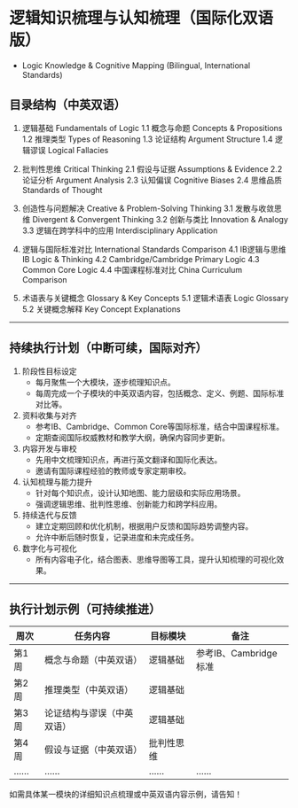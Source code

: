 # 逻辑知识梳理与认知梳理（国际化双语版）

- Logic Knowledge & Cognitive Mapping (Bilingual, International Standards)

## 目录结构（中英双语）

1. 逻辑基础 Fundamentals of Logic
   1.1 概念与命题 Concepts & Propositions
   1.2 推理类型 Types of Reasoning
   1.3 论证结构 Argument Structure
   1.4 逻辑谬误 Logical Fallacies

2. 批判性思维 Critical Thinking
   2.1 假设与证据 Assumptions & Evidence
   2.2 论证分析 Argument Analysis
   2.3 认知偏误 Cognitive Biases
   2.4 思维品质 Standards of Thought

3. 创造性与问题解决 Creative & Problem-Solving Thinking
   3.1 发散与收敛思维 Divergent & Convergent Thinking
   3.2 创新与类比 Innovation & Analogy
   3.3 逻辑在跨学科中的应用 Interdisciplinary Application

4. 逻辑与国际标准对比 International Standards Comparison
   4.1 IB逻辑与思维 IB Logic & Thinking
   4.2 Cambridge/Cambridge Primary Logic
   4.3 Common Core Logic
   4.4 中国课程标准对比 China Curriculum Comparison

5. 术语表与关键概念 Glossary & Key Concepts
   5.1 逻辑术语表 Logic Glossary
   5.2 关键概念解释 Key Concept Explanations

---

## 持续执行计划（中断可续，国际对齐）

1. 阶段性目标设定
   - 每月聚焦一个大模块，逐步梳理知识点。
   - 每周完成一个子模块的中英双语内容，包括概念、定义、例题、国际标准对比等。
2. 资料收集与对齐
   - 参考IB、Cambridge、Common Core等国际标准，结合中国课程标准。
   - 定期查阅国际权威教材和教学大纲，确保内容同步更新。
3. 内容开发与审校
   - 先用中文梳理知识点，再进行英文翻译和国际化表达。
   - 邀请有国际课程经验的教师或专家定期审校。
4. 认知梳理与能力提升
   - 针对每个知识点，设计认知地图、能力层级和实际应用场景。
   - 强调逻辑思维、批判性思维、创新能力和跨学科应用。
5. 持续迭代与反馈
   - 建立定期回顾和优化机制，根据用户反馈和国际趋势调整内容。
   - 允许中断后随时恢复，记录进度和未完成任务。
6. 数字化与可视化
   - 所有内容电子化，结合图表、思维导图等工具，提升认知梳理的可视化效果。

---

## 执行计划示例（可持续推进）

| 周次 | 任务内容 | 目标模块 | 备注 |
|------|----------|----------|------|
| 第1周 | 概念与命题（中英双语） | 逻辑基础 | 参考IB、Cambridge标准 |
| 第2周 | 推理类型（中英双语） | 逻辑基础 |  |
| 第3周 | 论证结构与谬误（中英双语） | 逻辑基础 |  |
| 第4周 | 假设与证据（中英双语） | 批判性思维 |  |
| …… | …… | …… | …… |

如需具体某一模块的详细知识点梳理或中英双语内容示例，请告知！
